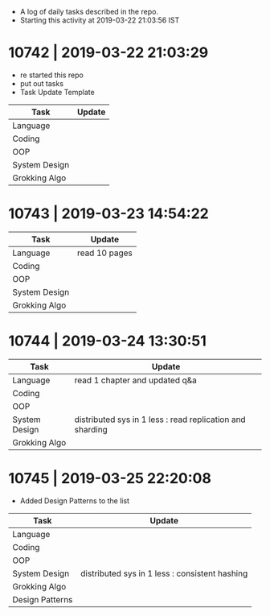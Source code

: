 - A log of daily tasks described in the repo.
- Starting this activity at 2019-03-22 21:03:56 IST

# 10742 | 2019-03-22 21:03:29

- re started this repo
- put out tasks
- Task Update Template

| Task           | Update                 |
|----------------|------------------------|
|Language        | |
|Coding          | |
|OOP             | |
|System Design   | |
|Grokking Algo   | |

# 10743 | 2019-03-23 14:54:22

| Task           | Update                 |
|----------------|------------------------|
|Language        | read 10 pages|
|Coding          | |
|OOP             | |
|System Design   | |
|Grokking Algo   | |

# 10744 | 2019-03-24 13:30:51

| Task           | Update                 |
|----------------|------------------------|
|Language        | read 1 chapter and updated q&a|
|Coding          | |
|OOP             | |
|System Design   | distributed sys in 1 less : read replication and sharding|
|Grokking Algo   | |

# 10745 | 2019-03-25 22:20:08

- Added Design Patterns to the list

| Task           | Update                 |
|----------------|------------------------|
|Language        | |
|Coding          | |
|OOP             | |
|System Design   | distributed sys in 1 less : consistent hashing|
|Grokking Algo   | |
|Design Patterns | |